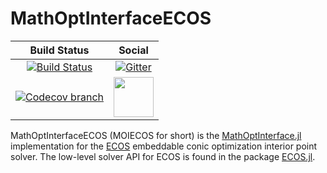 # MathOptInterfaceECOS

| **Build Status** | **Social** |
|:----------------:|:----------:|
| [![Build Status][build-img]][build-url] | [![Gitter][gitter-img]][gitter-url] |
| [![Codecov branch][codecov-img]][codecov-url] | [<img src="https://upload.wikimedia.org/wikipedia/commons/thumb/a/af/Discourse_logo.png/799px-Discourse_logo.png" width="64">][discourse-url] |

MathOptInterfaceECOS (MOIECOS for short) is the [MathOptInterface.jl](https://github.com/JuliaOpt/MathOptInterface.jl) implementation for the [ECOS](https://github.com/embotech/ecos) embeddable conic optimization interior point solver. The low-level solver API for ECOS is found in the package [ECOS.jl](https://github.com/JuliaOpt/ECOS.jl).

[build-img]: https://travis-ci.org/JuliaOpt/MathOptInterfaceECOS.jl.svg?branch=master
[build-url]: https://travis-ci.org/JuliaOpt/MathOptInterfaceECOS.jl
[codecov-img]: http://codecov.io/github/JuliaOpt/MathOptInterfaceECOS.jl/coverage.svg?branch=master
[codecov-url]: http://codecov.io/github/JuliaOpt/MathOptInterfaceECOS.jl?branch=master

[gitter-url]: https://gitter.im/JuliaOpt/Lobby?utm_source=share-link&utm_medium=link&utm_campaign=share-link
[gitter-img]: https://badges.gitter.im/JuliaOpt/Lobby.svg
[discourse-url]: https://discourse.julialang.org/c/domain/opt
